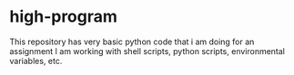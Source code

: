 # high-program
This repository has very basic python code that i am doing for an assignment
I am working with shell scripts, python scripts, environmental variables, etc.
